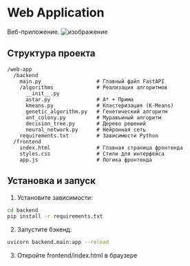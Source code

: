 # Web Application

Веб-приложение.
![изображение](https://github.com/user-attachments/assets/14feebe9-d547-4345-8384-511771414ef0)


## Структура проекта

```
/web-app
  /backend
    main.py                  # Главный файл FastAPI
    /algorithms              # Реализация алгоритмов
      __init__.py
      astar.py               # A* + Прима
      kmeans.py              # Кластеризация (K-Means)
      genetic_algorithm.py   # Генетический алгоритм
      ant_colony.py          # Муравьиный алгоритм
      decision_tree.py       # Дерево решений
      neural_network.py      # Нейронная сеть
    requirements.txt         # Зависимости Python
  /frontend
    index.html               # Главная страница фронтенда
    styles.css               # Стили для интерфейса
    app.js                   # Логика фронтенда
```

## Установка и запуск

1. Установите зависимости:
```bash
cd backend
pip install -r requirements.txt
```

2. Запустите бэкенд:
```bash
uvicorn backend.main:app --reload
```

3. Откройте frontend/index.html в браузере 
